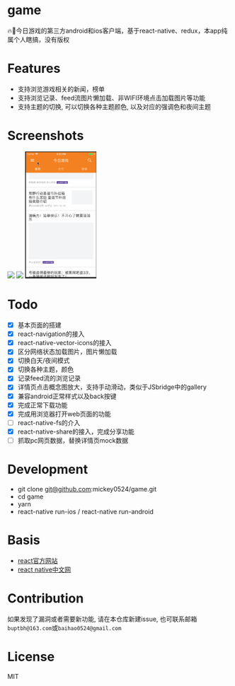 # game
🔥🚀今日游戏的第三方android和ios客户端，基于react-native、redux，本app纯属个人瞎搞，没有版权

# Features
* 支持浏览游戏相关的新闻，榜单
* 支持浏览记录、feed流图片懒加载、非WIFI环境点击加载图片等功能
* 支持主题的切换, 可以切换各种主题颜色, 以及对应的强调色和夜间主题

# Screenshots
<a href="./screenshot/1.gif"><img src="./screenshot/1.gif" width="32%"/></a>
<a href="./screenshot/2.gif"><img src="./screenshot/2.gif" width="32%"/></a>
<a href="./screenshot/3.gif"><img src="./screenshot/3.gif" width="32%"/></a>

# Todo
  - [x] 基本页面的搭建
  - [x] react-navigation的接入
  - [x] react-native-vector-icons的接入
  - [x] 区分网络状态加载图片，图片懒加载
  - [x] 切换白天/夜间模式
  - [x] 切换各种主题，颜色
  - [x] 记录feed流的浏览记录
  - [x] 详情页点击概念图放大，支持手动滑动，类似于JSbridge中的gallery
  - [x] 兼容android正常样式以及back按键
  - [x] 完成正常下载功能
  - [x] 完成用浏览器打开web页面的功能  
  - [ ] react-native-fs的介入
  - [x] react-native-share的接入，完成分享功能
  - [ ] 抓取pc网页数据，替换详情页mock数据

# Development
* git clone git@github.com:mickey0524/game.git
* cd game
* yarn
* react-native run-ios / react-native run-android

# Basis
* [react官方网站](https://www.google.com.hk/url?sa=t&rct=j&q=&esrc=s&source=web&cd=1&ved=0ahUKEwjguZLI2-jYAhXInJQKHbKIAmcQFggrMAA&url=https%3a%2f%2freactjs%2eorg%2f&usg=AOvVaw26YbpVhaFnAB4A6G8-4uAs)
* [react native中文网](https://www.google.com.hk/url?sa=t&rct=j&q=&esrc=s&source=web&cd=1&ved=0ahUKEwjB_tfP2-jYAhVDFpQKHRHCAFQQFggmMAA&url=https%3a%2f%2freactnative%2ecn%2f&usg=AOvVaw2NemzY2WuMQP4AX1dn1Zy4)

# Contribution
如果发现了漏洞或者需要新功能, 请在本仓库新建issue, 也可联系邮箱`buptbh@163.com`或`baihao0524@gmail.com`

# License
MIT
